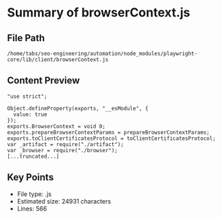 # Summary of browserContext.js
  
## File Path
`/home/tabs/seo-engineering/automation/node_modules/playwright-core/lib/client/browserContext.js`

## Content Preview
```
"use strict";

Object.defineProperty(exports, "__esModule", {
  value: true
});
exports.BrowserContext = void 0;
exports.prepareBrowserContextParams = prepareBrowserContextParams;
exports.toClientCertificatesProtocol = toClientCertificatesProtocol;
var _artifact = require("./artifact");
var _browser = require("./browser");
[...truncated...]
```

## Key Points
- File type: .js
- Estimated size: 24931 characters
- Lines: 566
